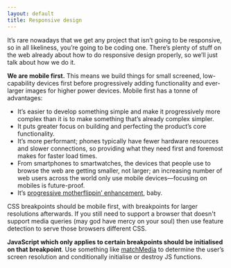```yaml
---
layout: default
title: Responsive design
---
```


It’s rare nowadays that we get any project that isn’t going to be responsive, so in all likeliness, you’re going to be coding one. There’s plenty of stuff on the web already about how to do responsive design properly, so we’ll just talk about how we do it. 

&zwnj;**We are mobile first.** This means we build things for small screened, low-capability devices first before progressively adding functionality and ever-larger images for higher power devices. Mobile first has a tonne of advantages:

* It’s easier to develop something simple and make it progressively more complex than it is to make something that’s already complex simpler.
* It puts greater focus on building and perfecting the product’s core functionality.
* It’s more performant; phones typically have fewer hardware resources and slower connections, so providing what they need first and foremost makes for faster load times.
* From smartphones to smartwatches, the devices that people use to browse the web are getting smaller, not larger; an increasing number of web users across the world only use mobile devices—focusing on mobiles is future-proof.
* It’s [progressive motherflippin’ enhancement](/FSFrontEndDocs/concepts/progressive-enhancement.html), baby. 

CSS breakpoints should be mobile first, with breakpoints for larger resolutions afterwards. If you still need to support a browser that doesn't support media queries (may god have mercy on your soul) then use feature detection to serve those browsers different CSS. 

&zwnj;**JavaScript which only applies to certain breakpoints should be initialised on that breakpoint**. Use something like [matchMedia](https://developer.mozilla.org/en-US/docs/Web/API/Window/matchMedia) to determine the user’s screen resolution and conditionally initialise or destroy JS functions. 
